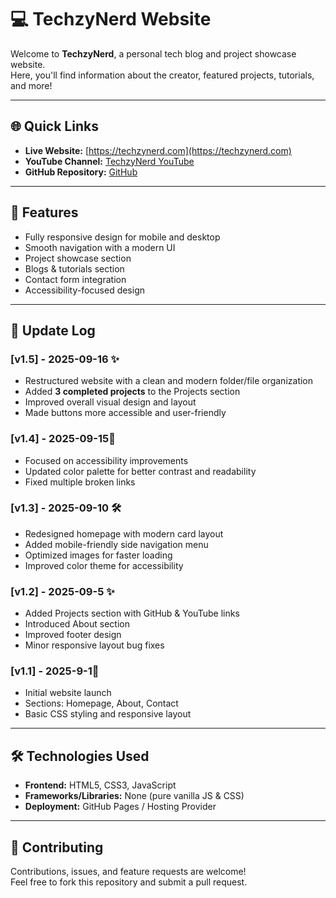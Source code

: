 # 💻 TechzyNerd Website

Welcome to **TechzyNerd**, a personal tech blog and project showcase website.  
Here, you'll find information about the creator, featured projects, tutorials, and more!

---

## 🌐 Quick Links
- **Live Website:** [https://techzynerd.com](https://techzynerd.com)
- **YouTube Channel:** [TechzyNerd YouTube](https://www.youtube.com/channel/yourchannel)
- **GitHub Repository:** [GitHub](https://github.com/yourusername/techzynerd)

---

## 🚀 Features
- Fully responsive design for mobile and desktop
- Smooth navigation with a modern UI
- Project showcase section
- Blogs & tutorials section
- Contact form integration
- Accessibility-focused design

---

## 📝 Update Log

### [v1.5] - 2025-09-16 ✨
- Restructured website with a clean and modern folder/file organization  
- Added **3 completed projects** to the Projects section  
- Improved overall visual design and layout  
- Made buttons more accessible and user-friendly  

### [v1.4] - 2025-09-15🎨
- Focused on accessibility improvements  
- Updated color palette for better contrast and readability  
- Fixed multiple broken links  

### [v1.3] - 2025-09-10 🛠️
- Redesigned homepage with modern card layout  
- Added mobile-friendly side navigation menu  
- Optimized images for faster loading  
- Improved color theme for accessibility  

### [v1.2] - 2025-09-5 ✨
- Added Projects section with GitHub & YouTube links  
- Introduced About section  
- Improved footer design  
- Minor responsive layout bug fixes  

### [v1.1] - 2025-9-1🚀
- Initial website launch  
- Sections: Homepage, About, Contact  
- Basic CSS styling and responsive layout  

---

## 🛠️ Technologies Used
- **Frontend:** HTML5, CSS3, JavaScript  
- **Frameworks/Libraries:** None (pure vanilla JS & CSS)  
- **Deployment:** GitHub Pages / Hosting Provider

---

## 🤝 Contributing
Contributions, issues, and feature requests are welcome!  
Feel free to fork this repository and submit a pull request.
